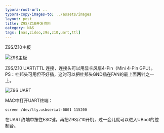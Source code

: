 ```yaml
---
typora-root-url: ..
typora-copy-images-to: ../assets/images
layout: post
title: Z9S/Z10开发资料
category: NAS
tags: [nas,zidoo,z9s,z10,uart,ttl]
---
```


Z9S/Z10主板

![Z9S主板](https://cdn.jsdelivr.net/gh/jjm2473/jjm2473.github.io@master/assets/images/Z9S_Board.jpg)

Z9S/Z10 UART/TTL 连接，连接头可以用显卡风扇4-Pin（Mini 4-Pin GPU）。PS：杜邦头可用但不好插，这时可以把杜邦头GND插在FAN的最上面两针之一上。

![Z9S UART](https://cdn.jsdelivr.net/gh/jjm2473/jjm2473.github.io@master/assets/images/Z9S_UART.jpg)

MAC中打开UART终端：

```shell
screen /dev/tty.usbserial-0001 115200
```

在UART终端中按住ESC键，再把Z9S/Z10开机，过一会儿就可以进入UBoot的控制台。

